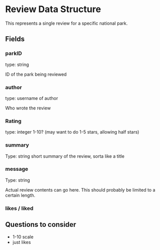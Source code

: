 # Review Data Structure #

This represents a single review for a specific national park.

## Fields ##

### parkID ##
type: string

ID of the park being reviewed

### author ###
type: username of author

Who wrote the review

### Rating ###
type: integer 1-10? (may want to do 1-5 stars, allowing half stars)

### summary ###
Type: string
short summary of the review, sorta like a title

### message ###
Type: string

Actual review contents can go here. This should probably be limited to a certain length.

### likes / liked ###

## Questions to consider ##
- 1-10 scale
- just likes

